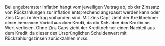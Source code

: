 Bei ungebremster Inflation hängt vom jeweiligen Vertrag ab, ob der Zinssatz von Rückzahlungen zur Inflation entsprechend angepasst werden kann oder Zins Caps im Vertrag vorhanden sind. Mit Zins Caps zieht der Kreditnehmer einen immensen Vorteil aus dem Kredit, da die Schulden des Kredits an Wert verlieren. Ohne Zins Caps zieht der Kreditnehmer einen Nachteil aus dem Kredit, da dieser den Ursprünglichen Schuldenwert mit Rückzahlungszinsen zurückzahlen muss.
